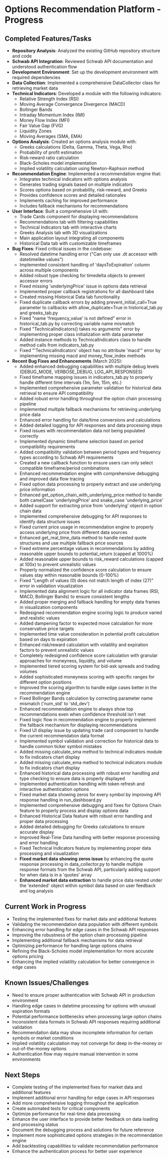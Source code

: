 # Options Recommendation Platform - Progress

## Completed Features/Tasks

- **Repository Analysis**: Analyzed the existing GitHub repository structure and code
- **Schwab API Integration**: Reviewed Schwab API documentation and understood authentication flow
- **Development Environment**: Set up the development environment with required dependencies
- **Data Collection**: Implemented a comprehensive DataCollector class for retrieving market data
- **Technical Indicators**: Developed a module with the following indicators:
  - Relative Strength Index (RSI)
  - Moving Average Convergence Divergence (MACD)
  - Bollinger Bands
  - Intraday Momentum Index (IMI)
  - Money Flow Index (MFI)
  - Fair Value Gap (FVG)
  - Liquidity Zones
  - Moving Averages (SMA, EMA)
- **Options Analysis**: Created an options analysis module with:
  - Greeks calculations (Delta, Gamma, Theta, Vega, Rho)
  - Probability of profit estimation
  - Risk-reward ratio calculation
  - Black-Scholes model implementation
  - Implied volatility calculation using Newton-Raphson method
- **Recommendation Engine**: Implemented a recommendation engine that:
  - Integrates technical indicators with options analysis
  - Generates trading signals based on multiple indicators
  - Scores options based on probability, risk-reward, and Greeks
  - Provides confidence scores and detailed rationales
  - Implements caching for improved performance
  - Includes fallback mechanisms for recommendations
- **User Interface**: Built a comprehensive UI with:
  - Trade Cards component for displaying recommendations
  - Recommendations tab with filtering capabilities
  - Technical Indicators tab with interactive charts
  - Greeks Analysis tab with 3D visualizations
  - Main application layout integrating all components
  - Historical Data tab with customizable timeframes
- **Bug Fixes**: Fixed critical issues in the codebase:
  - Resolved datetime handling error ("Can only use .dt accessor with datetimelike values")
  - Implemented consistent handling of 'daysToExpiration' column across multiple components
  - Added robust type checking for timedelta objects to prevent accessor errors
  - Fixed missing 'underlyingPrice' issue in options data retrieval
  - Implemented proper callback registrations for all dashboard tabs
  - Created missing Historical Data tab functionality
  - Fixed duplicate callback errors by adding prevent_initial_call=True parameter to callbacks with allow_duplicate=True in historical_tab.py and greeks_tab.py
  - Fixed "name 'frequency_value' is not defined" error in historical_tab.py by correcting variable name mismatch
  - Fixed "TechnicalIndicators() takes no arguments" error by implementing proper class initialization with data parameter
  - Added instance methods to TechnicalIndicators class to handle method calls from indicators_tab.py
  - Fixed "'TechnicalIndicators' object has no attribute 'macd'" error by implementing missing macd and money_flow_index methods
- **Recent Bug Fixes and Enhancements** (March 2025):
  - Added enhanced debugging capabilities with multiple debug levels (DEBUG_MODE, VERBOSE_DEBUG, LOG_API_RESPONSES)
  - Fixed timeframe mapping issues in indicators_tab.py to properly handle different time intervals (1m, 5m, 15m, etc.)
  - Implemented comprehensive parameter validation for historical data retrieval to ensure API compatibility
  - Added robust error handling throughout the option chain processing pipeline
  - Implemented multiple fallback mechanisms for retrieving underlying price data
  - Enhanced error handling for date/time conversions and calculations
  - Added detailed logging for API responses and data processing steps
  - Fixed issues with recommendation data not being populated correctly
  - Implemented dynamic timeframe selection based on period compatibility requirements
  - Added compatibility validation between period types and frequency types according to Schwab API requirements
  - Created a new callback function to ensure users can only select compatible timeframe/period combinations
  - Enhanced recommendation engine with comprehensive debugging and improved data flow tracing
  - Fixed option data processing to properly extract and use underlying price information
  - Enhanced get_option_chain_with_underlying_price method to handle both camelCase 'underlyingPrice' and snake_case 'underlying_price'
  - Added support for extracting price from 'underlying' object in option chain data
  - Implemented comprehensive debugging for API responses to identify data structure issues
  - Fixed current price usage in recommendation engine to properly access underlying price from different data sources
  - Enhanced get_real_time_data method to handle nested quote structures and use multiple fallback price sources
  - Fixed extreme percentage values in recommendations by adding reasonable upper bounds to potential_return (capped at 1000%)
  - Added reasonable upper bounds to risk_reward calculations (capped at 100x) to prevent unrealistic values
  - Properly normalized the confidence score calculation to ensure values stay within reasonable bounds (0-100%)
  - Fixed "Length of values (0) does not match length of index (27)" error in validation visualization
  - Implemented data alignment logic for all indicator data frames (RSI, MACD, Bollinger Bands) to ensure consistent lengths
  - Added proper merging and fallback handling for empty data frames in visualization components
  - Redesigned recommendation engine scoring logic to produce varied and realistic values
  - Added dampening factor to expected move calculation for more conservative price targets
  - Implemented time value consideration in potential profit calculation based on days to expiration
  - Enhanced risk/reward calculation with volatility and expiration factors to prevent unrealistic values
  - Completely redesigned confidence score calculation with granular approaches for moneyness, liquidity, and volume
  - Implemented tiered scoring system for bid-ask spreads and trading volumes
  - Added sophisticated moneyness scoring with specific ranges for different option positions
  - Improved the scoring algorithm to handle edge cases better in the recommendation engine
  - Fixed Bollinger Bands calculation by correcting parameter name mismatch ('num_std' to 'std_dev')
  - Enhanced recommendation engine to always show top recommendations even when confidence threshold isn't met
  - Fixed logic flow in recommendation engine to properly implement the fallback mechanism for displaying recommendations
  - Fixed UI display issue by updating trade card component to handle the current recommendation data format
  - Implemented symbol validation and correction for historical data to handle common ticker symbol mistakes
  - Added missing calculate_sma method to technical indicators module to fix indicators chart display
  - Added missing calculate_ema method to technical indicators module to fix indicators chart display
  - Enhanced historical data processing with robust error handling and type checking to ensure data is properly displayed
  - Implemented authentication handling with token refresh and interactive authentication options
  - Fixed market data showing zeros for every symbol by improving API response handling in run_dashboard.py
  - Implemented comprehensive debugging and fixes for Options Chain feature to properly process and display options data
  - Enhanced Historical Data feature with robust error handling and proper data processing
  - Added detailed debugging for Greeks calculations to ensure accurate display
  - Improved Real-Time Data handling with better response processing and error handling
  - Fixed Technical Indicators feature by implementing proper data processing and visualization
  - **Fixed market data showing zeros issue** by enhancing the quote response processing in data_collector.py to handle multiple response formats from the Schwab API, particularly adding support for when data is in a 'quotes' array
  - **Enhanced market data extraction** to handle price data nested under the 'extended' object within symbol data based on user feedback and log analysis

## Current Work in Progress

- Testing the implemented fixes for market data and additional features
- Validating the recommendation data population with different symbols
- Enhancing error handling for edge cases in the Schwab API responses
- Improving the robustness of the option chain processing pipeline
- Implementing additional fallback mechanisms for data retrieval
- Optimizing performance for handling large options chains
- Refining the Black-Scholes model implementation for more accurate options pricing
- Enhancing the implied volatility calculation for better convergence in edge cases

## Known Issues/Challenges

- Need to ensure proper authentication with Schwab API in production environment
- Handling edge cases in datetime processing for options with unusual expiration formats
- Potential performance bottlenecks when processing large option chains
- Inconsistent data formats in Schwab API responses requiring additional validation
- Recommendation data may show incomplete information for certain symbols or market conditions
- Implied volatility calculation may not converge for deep in-the-money or out-of-the-money options
- Authentication flow may require manual intervention in some environments

## Next Steps

- Complete testing of the implemented fixes for market data and additional features
- Implement additional error handling for edge cases in API responses
- Add more comprehensive logging throughout the application
- Create automated tests for critical components
- Optimize performance for real-time data processing
- Enhance the user interface to provide better feedback on data loading and processing status
- Document the debugging process and solutions for future reference
- Implement more sophisticated options strategies in the recommendation engine
- Add backtesting capabilities to validate recommendation performance
- Enhance the authentication process for better user experience

